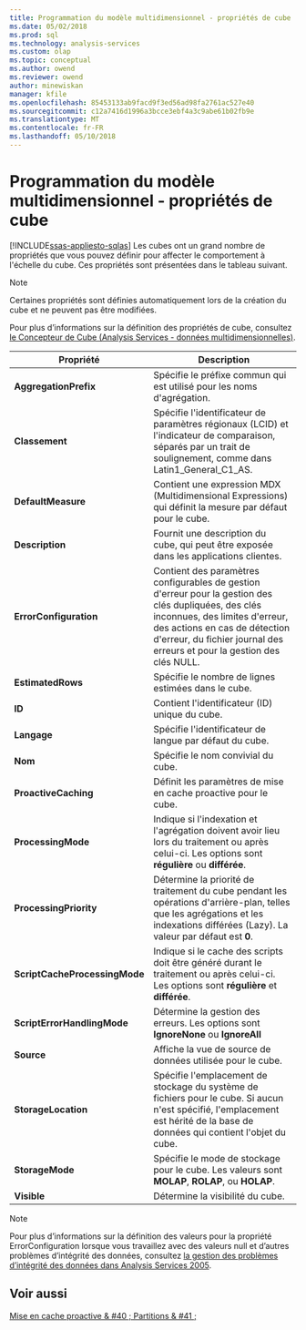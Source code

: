 ```yaml
---
title: Programmation du modèle multidimensionnel - propriétés de cube | Documents Microsoft
ms.date: 05/02/2018
ms.prod: sql
ms.technology: analysis-services
ms.custom: olap
ms.topic: conceptual
ms.author: owend
ms.reviewer: owend
author: minewiskan
manager: kfile
ms.openlocfilehash: 85453133ab9facd9f3ed56ad98fa2761ac527e40
ms.sourcegitcommit: c12a7416d1996a3bcce3ebf4a3c9abe61b02fb9e
ms.translationtype: MT
ms.contentlocale: fr-FR
ms.lasthandoff: 05/10/2018
---
```

# <a name="cube-properties---multidimensional-model-programming"></a>Programmation du modèle multidimensionnel - propriétés de cube
[!INCLUDE[ssas-appliesto-sqlas](../../includes/ssas-appliesto-sqlas.md)]
  Les cubes ont un grand nombre de propriétés que vous pouvez définir pour affecter le comportement à l'échelle du cube. Ces propriétés sont présentées dans le tableau suivant.  
  
> [!NOTE]  
>  Certaines propriétés sont définies automatiquement lors de la création du cube et ne peuvent pas être modifiées.  
  
 Pour plus d’informations sur la définition des propriétés de cube, consultez [le Concepteur de Cube &#40;Analysis Services - données multidimensionnelles&#41;](http://msdn.microsoft.com/library/a6692467-da88-4312-8b03-d812f2ae5a96).  
  
|Propriété| Description|  
|--------------|-----------------|  
|**AggregationPrefix**|Spécifie le préfixe commun qui est utilisé pour les noms d'agrégation.|  
|**Classement**|Spécifie l'identificateur de paramètres régionaux (LCID) et l'indicateur de comparaison, séparés par un trait de soulignement, comme dans Latin1_General_C1_AS.|  
|**DefaultMeasure**|Contient une expression MDX (Multidimensional Expressions) qui définit la mesure par défaut pour le cube.|  
|**Description**|Fournit une description du cube, qui peut être exposée dans les applications clientes.|  
|**ErrorConfiguration**|Contient des paramètres configurables de gestion d'erreur pour la gestion des clés dupliquées, des clés inconnues, des limites d'erreur, des actions en cas de détection d'erreur, du fichier journal des erreurs et pour la gestion des clés NULL.|  
|**EstimatedRows**|Spécifie le nombre de lignes estimées dans le cube.|  
|**ID**|Contient l'identificateur (ID) unique du cube.|  
|**Langage**|Spécifie l'identificateur de langue par défaut du cube.|  
|**Nom**|Spécifie le nom convivial du cube.|  
|**ProactiveCaching**|Définit les paramètres de mise en cache proactive pour le cube.|  
|**ProcessingMode**|Indique si l'indexation et l'agrégation doivent avoir lieu lors du traitement ou après celui-ci. Les options sont **régulière** ou **différée**.|  
|**ProcessingPriority**|Détermine la priorité de traitement du cube pendant les opérations d'arrière-plan, telles que les agrégations et les indexations différées (Lazy). La valeur par défaut est **0**.|  
|**ScriptCacheProcessingMode**|Indique si le cache des scripts doit être généré durant le traitement ou après celui-ci. Les options sont **régulière** et **différée**.|  
|**ScriptErrorHandlingMode**|Détermine la gestion des erreurs. Les options sont **IgnoreNone** ou **IgnoreAll**|  
|**Source**|Affiche la vue de source de données utilisée pour le cube.|  
|**StorageLocation**|Spécifie l'emplacement de stockage du système de fichiers pour le cube. Si aucun n'est spécifié, l'emplacement est hérité de la base de données qui contient l'objet du cube.|  
|**StorageMode**|Spécifie le mode de stockage pour le cube. Les valeurs sont **MOLAP**, **ROLAP**, ou **HOLAP**.|  
|**Visible**|Détermine la visibilité du cube.|  
  
> [!NOTE]  
>  Pour plus d’informations sur la définition des valeurs pour la propriété ErrorConfiguration lorsque vous travaillez avec des valeurs null et d’autres problèmes d’intégrité des données, consultez [la gestion des problèmes d’intégrité des données dans Analysis Services 2005](http://go.microsoft.com/fwlink/?LinkId=81891).  
  
## <a name="see-also"></a>Voir aussi  
 [Mise en cache proactive & #40 ; Partitions & #41 ;](../../analysis-services/multidimensional-models-olap-logical-cube-objects/partitions-proactive-caching.md)  
  
  
